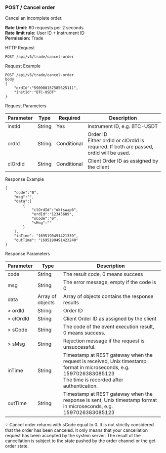 ### POST / Cancel order

Cancel an incomplete order.

**Rate Limit:** 60 requests per 2 seconds  
**Rate limit rule:** User ID + Instrument ID  
**Permission:** Trade

HTTP Request
```
POST /api/v5/trade/cancel-order
```

Request Example

```
POST /api/v5/trade/cancel-order
body
{
    "ordId":"590908157585625111",
    "instId":"BTC-USDT"
}
```

Request Parameters

| Parameter | Type | Required | Description |
|-----------|------|----------|-------------|
| instId | String | Yes | Instrument ID, e.g. BTC-USDT |
| ordId | String | Conditional | Order ID<br>Either ordId or clOrdId is required. If both are passed, ordId will be used. |
| clOrdId | String | Conditional | Client Order ID as assigned by the client |

Response Example

```
{
    "code":"0",
    "msg":"",
    "data":[
        {
            "clOrdId":"oktswap6",
            "ordId":"12345689",
            "sCode":"0",
            "sMsg":""
        }
    ],
    "inTime": "1695190491421339",
    "outTime": "1695190491423240"
}
```

Response Parameters

| Parameter | Type | Description |
|-----------|------|-------------|
| code | String | The result code, 0 means success |
| msg | String | The error message, empty if the code is 0 |
| data | Array of objects | Array of objects contains the response results |
| > ordId | String | Order ID |
| > clOrdId | String | Client Order ID as assigned by the client |
| > sCode | String | The code of the event execution result, 0 means success. |
| > sMsg | String | Rejection message if the request is unsuccessful. |
| inTime | String | Timestamp at REST gateway when the request is received, Unix timestamp format in microseconds, e.g. 1597026383085123<br>The time is recorded after authentication. |
| outTime | String | Timestamp at REST gateway when the response is sent, Unix timestamp format in microseconds, e.g. 1597026383085123 |

💡 Cancel order returns with sCode equal to 0. It is not strictly considered that the order has been canceled. It only means that your cancellation request has been accepted by the system server. The result of the cancellation is subject to the state pushed by the order channel or the get order state.
